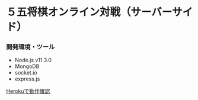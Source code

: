 # ５五将棋オンライン対戦（サーバーサイド）

### 開発環境・ツール

* Node.js v11.3.0
* MongoDB
* socket.io
* express.js

[Herokuで動作確認](https://youtu.be/y1_h8-bk1TI)
